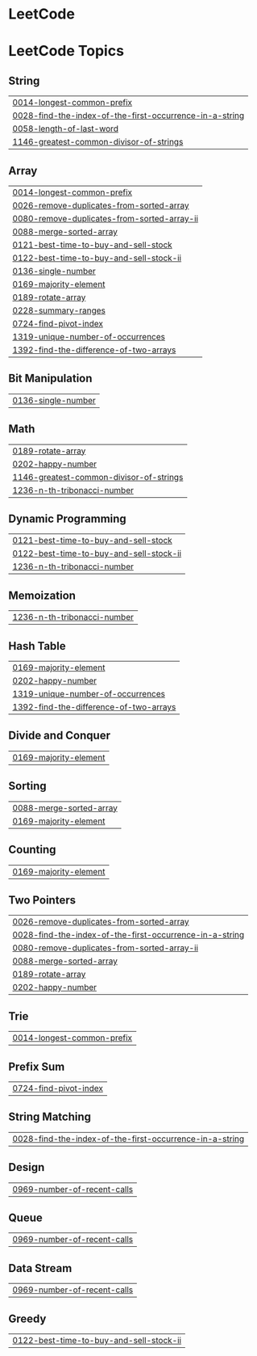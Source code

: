 # LeetCode
<!---LeetCode Topics Start-->
# LeetCode Topics
## String
|  |
| ------- |
| [0014-longest-common-prefix](https://github.com/wackyturtle/LeetCode/tree/master/0014-longest-common-prefix) |
| [0028-find-the-index-of-the-first-occurrence-in-a-string](https://github.com/wackyturtle/LeetCode/tree/master/0028-find-the-index-of-the-first-occurrence-in-a-string) |
| [0058-length-of-last-word](https://github.com/wackyturtle/LeetCode/tree/master/0058-length-of-last-word) |
| [1146-greatest-common-divisor-of-strings](https://github.com/wackyturtle/LeetCode/tree/master/1146-greatest-common-divisor-of-strings) |
## Array
|  |
| ------- |
| [0014-longest-common-prefix](https://github.com/wackyturtle/LeetCode/tree/master/0014-longest-common-prefix) |
| [0026-remove-duplicates-from-sorted-array](https://github.com/wackyturtle/LeetCode/tree/master/0026-remove-duplicates-from-sorted-array) |
| [0080-remove-duplicates-from-sorted-array-ii](https://github.com/wackyturtle/LeetCode/tree/master/0080-remove-duplicates-from-sorted-array-ii) |
| [0088-merge-sorted-array](https://github.com/wackyturtle/LeetCode/tree/master/0088-merge-sorted-array) |
| [0121-best-time-to-buy-and-sell-stock](https://github.com/wackyturtle/LeetCode/tree/master/0121-best-time-to-buy-and-sell-stock) |
| [0122-best-time-to-buy-and-sell-stock-ii](https://github.com/wackyturtle/LeetCode/tree/master/0122-best-time-to-buy-and-sell-stock-ii) |
| [0136-single-number](https://github.com/wackyturtle/LeetCode/tree/master/0136-single-number) |
| [0169-majority-element](https://github.com/wackyturtle/LeetCode/tree/master/0169-majority-element) |
| [0189-rotate-array](https://github.com/wackyturtle/LeetCode/tree/master/0189-rotate-array) |
| [0228-summary-ranges](https://github.com/wackyturtle/LeetCode/tree/master/0228-summary-ranges) |
| [0724-find-pivot-index](https://github.com/wackyturtle/LeetCode/tree/master/0724-find-pivot-index) |
| [1319-unique-number-of-occurrences](https://github.com/wackyturtle/LeetCode/tree/master/1319-unique-number-of-occurrences) |
| [1392-find-the-difference-of-two-arrays](https://github.com/wackyturtle/LeetCode/tree/master/1392-find-the-difference-of-two-arrays) |
## Bit Manipulation
|  |
| ------- |
| [0136-single-number](https://github.com/wackyturtle/LeetCode/tree/master/0136-single-number) |
## Math
|  |
| ------- |
| [0189-rotate-array](https://github.com/wackyturtle/LeetCode/tree/master/0189-rotate-array) |
| [0202-happy-number](https://github.com/wackyturtle/LeetCode/tree/master/0202-happy-number) |
| [1146-greatest-common-divisor-of-strings](https://github.com/wackyturtle/LeetCode/tree/master/1146-greatest-common-divisor-of-strings) |
| [1236-n-th-tribonacci-number](https://github.com/wackyturtle/LeetCode/tree/master/1236-n-th-tribonacci-number) |
## Dynamic Programming
|  |
| ------- |
| [0121-best-time-to-buy-and-sell-stock](https://github.com/wackyturtle/LeetCode/tree/master/0121-best-time-to-buy-and-sell-stock) |
| [0122-best-time-to-buy-and-sell-stock-ii](https://github.com/wackyturtle/LeetCode/tree/master/0122-best-time-to-buy-and-sell-stock-ii) |
| [1236-n-th-tribonacci-number](https://github.com/wackyturtle/LeetCode/tree/master/1236-n-th-tribonacci-number) |
## Memoization
|  |
| ------- |
| [1236-n-th-tribonacci-number](https://github.com/wackyturtle/LeetCode/tree/master/1236-n-th-tribonacci-number) |
## Hash Table
|  |
| ------- |
| [0169-majority-element](https://github.com/wackyturtle/LeetCode/tree/master/0169-majority-element) |
| [0202-happy-number](https://github.com/wackyturtle/LeetCode/tree/master/0202-happy-number) |
| [1319-unique-number-of-occurrences](https://github.com/wackyturtle/LeetCode/tree/master/1319-unique-number-of-occurrences) |
| [1392-find-the-difference-of-two-arrays](https://github.com/wackyturtle/LeetCode/tree/master/1392-find-the-difference-of-two-arrays) |
## Divide and Conquer
|  |
| ------- |
| [0169-majority-element](https://github.com/wackyturtle/LeetCode/tree/master/0169-majority-element) |
## Sorting
|  |
| ------- |
| [0088-merge-sorted-array](https://github.com/wackyturtle/LeetCode/tree/master/0088-merge-sorted-array) |
| [0169-majority-element](https://github.com/wackyturtle/LeetCode/tree/master/0169-majority-element) |
## Counting
|  |
| ------- |
| [0169-majority-element](https://github.com/wackyturtle/LeetCode/tree/master/0169-majority-element) |
## Two Pointers
|  |
| ------- |
| [0026-remove-duplicates-from-sorted-array](https://github.com/wackyturtle/LeetCode/tree/master/0026-remove-duplicates-from-sorted-array) |
| [0028-find-the-index-of-the-first-occurrence-in-a-string](https://github.com/wackyturtle/LeetCode/tree/master/0028-find-the-index-of-the-first-occurrence-in-a-string) |
| [0080-remove-duplicates-from-sorted-array-ii](https://github.com/wackyturtle/LeetCode/tree/master/0080-remove-duplicates-from-sorted-array-ii) |
| [0088-merge-sorted-array](https://github.com/wackyturtle/LeetCode/tree/master/0088-merge-sorted-array) |
| [0189-rotate-array](https://github.com/wackyturtle/LeetCode/tree/master/0189-rotate-array) |
| [0202-happy-number](https://github.com/wackyturtle/LeetCode/tree/master/0202-happy-number) |
## Trie
|  |
| ------- |
| [0014-longest-common-prefix](https://github.com/wackyturtle/LeetCode/tree/master/0014-longest-common-prefix) |
## Prefix Sum
|  |
| ------- |
| [0724-find-pivot-index](https://github.com/wackyturtle/LeetCode/tree/master/0724-find-pivot-index) |
## String Matching
|  |
| ------- |
| [0028-find-the-index-of-the-first-occurrence-in-a-string](https://github.com/wackyturtle/LeetCode/tree/master/0028-find-the-index-of-the-first-occurrence-in-a-string) |
## Design
|  |
| ------- |
| [0969-number-of-recent-calls](https://github.com/wackyturtle/LeetCode/tree/master/0969-number-of-recent-calls) |
## Queue
|  |
| ------- |
| [0969-number-of-recent-calls](https://github.com/wackyturtle/LeetCode/tree/master/0969-number-of-recent-calls) |
## Data Stream
|  |
| ------- |
| [0969-number-of-recent-calls](https://github.com/wackyturtle/LeetCode/tree/master/0969-number-of-recent-calls) |
## Greedy
|  |
| ------- |
| [0122-best-time-to-buy-and-sell-stock-ii](https://github.com/wackyturtle/LeetCode/tree/master/0122-best-time-to-buy-and-sell-stock-ii) |
<!---LeetCode Topics End-->